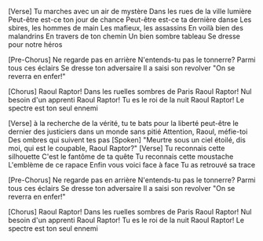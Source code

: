 [Verse]
Tu marches avec un air de mystère
Dans les rues de la ville lumière
Peut-être est-ce ton jour de chance
Peut-être est-ce ta dernière danse
Les sbires, les hommes de main
Les mafieux, les assassins
En voilà bien des malandrins
En travers de ton chemin
Un bien sombre tableau
Se dresse pour notre héros

[Pre-Chorus]
Ne regarde pas en arrière
N'entends-tu pas le tonnerre?
Parmi tous ces éclairs
Se dresse ton adversaire
Il a saisi son revolver
"On se reverra en enfer!"

[Chorus]
Raoul Raptor!
Dans les ruelles sombres de Paris
Raoul Raptor!
Nul besoin d'un apprenti
Raoul Raptor!
Tu es le roi de la nuit
Raoul Raptor!
Le spectre est ton seul ennemi

[Verse]
à la recherche de la vérité,
tu te bats pour la liberté
peut-être le dernier des justiciers
dans un monde sans pitié
Attention, Raoul, méfie-toi
Des ombres qui suivent tes pas
[Spoken]
"Meurtre sous un ciel étoilé,
dis moi, qui est le coupable, Raoul Raptor?"
[Verse]
Tu reconnais cette silhouette
C'est le fantôme de ta quête
Tu reconnais cette moustache
L'emblème de ce rapace
Enfin vous voici face à face
Tu as retrouvé sa trace

[Pre-Chorus]
Ne regarde pas en arrière
N'entends-tu pas le tonnerre?
Parmi tous ces éclairs
Se dresse ton adversaire
Il a saisi son revolver
"On se reverra en enfer!"

[Chorus]
Raoul Raptor!
Dans les ruelles sombres de Paris
Raoul Raptor!
Nul besoin d'un apprenti
Raoul Raptor!
Tu es le roi de la nuit
Raoul Raptor!
Le spectre est ton seul ennemi

